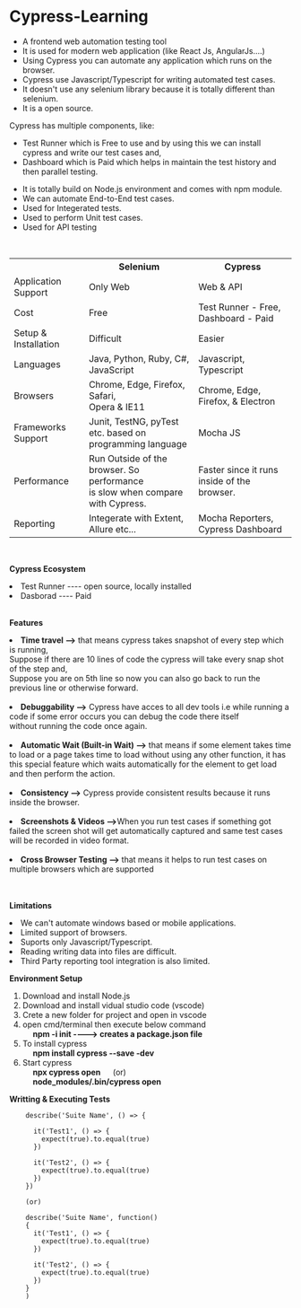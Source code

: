 # Cypress-Learning
<ul>
<li>A frontend web automation testing tool<br></li>
<li>It is used for modern web application (like React Js, AngularJs....)<br></li>
<li>Using Cypress you can automate any application which runs on the browser.<br></li>
<li>Cypress use Javascript/Typescript for writing automated test cases.<br></li>
<li>It doesn't use any selenium library because it is totally different than selenium.<br></li>
<li>It is a open source.<br></li>
</ul>

Cypress has multiple components, like:
<ul>        
  <li>Test Runner which is Free to use and by using this we can install cypress and write our test cases and,<br></li>
  <li>Dashboard which is Paid which helps in maintain the test history and then parallel testing.</li>
</ul> 
<ul>
<li>It is totally build on Node.js environment and comes with npm module.</li> 
<li>We can automate End-to-End test cases.</li>
<li>Used for Integerated tests.</li>
<li>Used to perform Unit test cases.</li>
<li>Used for API testing</li>
</ul>
<br>
<table>
  <tr>
    <th></th>
    <th>Selenium</th>
    <th>Cypress</th>
  </tr>
  <tr>
    <td>Application Support</td>
    <td>Only Web</td>
    <td>Web & API</td>
  </tr>
  <tr>
    <td>Cost</td>
    <td>Free</td>
    <td>Test Runner - Free, Dashboard - Paid</td>
  </tr>
  <tr>
    <td>Setup & Installation</td>
    <td>Difficult</td>
    <td>Easier</td>
  </tr>
  <tr>
    <td>Languages</td>
    <td>Java, Python, Ruby, C#, JavaScript</td>
    <td>Javascript, Typescript</td>
  </tr>
  <tr>
    <td>Browsers</td>
    <td>Chrome, Edge, Firefox, Safari,<br> Opera & IE11</td>
    <td>Chrome, Edge, Firefox, & Electron</td>
  </tr>
  <tr>
    <td>Frameworks Support</td>
    <td>Junit, TestNG, pyTest etc. based on <br> programming language</td>
    <td>Mocha JS</td>
  </tr>
  <tr>
    <td>Performance</td>
    <td>Run Outside of the browser. So performance <br> is slow when compare with Cypress.</td>
    <td>Faster since it runs inside of the browser.</td>
  </tr>
  <tr>
    <td>Reporting</td>
    <td>Integerate with Extent, Allure etc...</td>
    <td>Mocha Reporters, Cypress Dashboard</td>
  </tr>
</table>
<br>

**Cypress Ecosystem**
<li>Test Runner ---- open source, locally installed</li>
<li>Dasborad ---- Paid</li>
<br>

**Features**
<li><b>Time travel --></b> that means cypress takes snapshot of every step which is running, <br>  Suppose if there are 10 lines of code the cypress will take every snap shot of the step and, <br>  Suppose you are on 5th line so now you can also go back to run the previous line or otherwise forward.</li><br>
<li><b>Debuggability --></b> Cypress have acces to all dev tools i.e while running a code if some error occurs you can debug the code there itself <br> without running the code once again.</li><br>
<li><b>Automatic Wait (Built-in Wait) --></b> that means if some element takes time to load or a page takes time to load without using any other function, it has this special feature which waits automatically for the element to get load and then perform the action.</li><br>
<li><b>Consistency --></b> Cypress provide consistent results because it runs inside the browser.</li><br>
<li><b>Screenshots & Videos --></b>When you run test cases if something got failed the screen shot will get automatically captured and same test  cases will be recorded in video format.</li><br>
<li><b>Cross Browser Testing --></b> that means it helps to run test cases on multiple browsers which are supported</li><br>
<br>

**Limitations**
<li>We can't automate windows based or mobile applications.</li>
<li>Limited support of browsers.</li>
<li>Suports only Javascript/Typescript.</li>
<li>Reading writing data into files are difficult.</li>
<li>Third Party reporting tool integration is also limited.</li>

**Environment Setup**
<ol>
  <li>Download and install Node.js</li>
  <li>Download and install vidual studio code (vscode)</li>
  <li>Crete a new folder for project and open in vscode</li>
  <li>open cmd/terminal then execute below command </li>
  &emsp;   <b>npm -i init    ----> creates a package.json file</b>
  <li>To install cypress</li>
  &emsp;  <b>npm install cypress --save -dev</b>
  <li>Start cypress</li>
  &emsp;  <b>npx cypress open</b> &emsp;  (or)<br>
  &emsp;  <b>node_modules/.bin/cypress open</b>
</ol>

**Writting & Executing Tests**

        describe('Suite Name', () => {
        
          it('Test1', () => {
            expect(true).to.equal(true)
          })

          it('Test2', () => {
            expect(true).to.equal(true)
          })          
        })

        (or)

        describe('Suite Name', function()
        {
          it('Test1', () => {
            expect(true).to.equal(true)
          })

          it('Test2', () => {
            expect(true).to.equal(true)
          })
        }
        )
